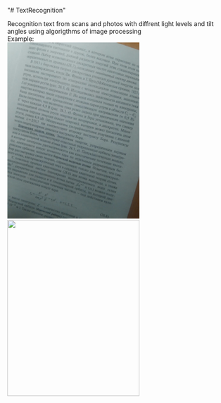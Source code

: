 "# TextRecognition" 

Recognition text from scans and photos with diffrent light levels and tilt angles using algorigthms of image processing<br>
Example:<br>
<img src = "https://github.com/ptaxom/TextRecognition/blob/master/res/test2.jpg?raw=true" width = "300" height = "400">
<img src = "https://pp.userapi.com/c850424/v850424300/44a9c/2f5L0AjJ7W8.jpg"  width = "300" height = "400">
